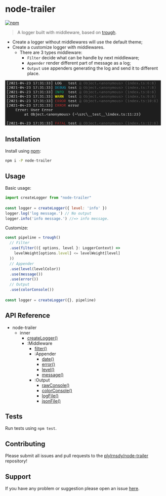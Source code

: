# node-trailer

[![npm](https://img.shields.io/npm/v/node-trailer.svg)](https://npmjs.org/package/node-trailer)

> A logger built with middleware, based on [trough](https://github.com/wooorm/trough).

* Create a logger without middlewares will use the default theme;
* Create a customize logger with middlewares.
  * There are 3 types middleware:
    * `Filter` decide what can be handle by next middleware;
    * `Appender` render different part of message as a log;
    * `Output` use appenders generating the log and send it to different place.

![Preview](./images/preview.png)

## Installation

Install using [npm](https://www.npmjs.org/):

```sh
npm i -P node-trailer
```

## Usage

Basic usage:

```javascript
import createLogger from "node-trailer"

const logger = createLogger({ level: 'info' })
logger.log('log message.') // No output
logger.info('info message.') //=> info message.
```

Customize:

```javascript
const pipeline = trough()
  // Filter
  .use(filter(({ options, level }: LoggerContext) =>
    levelWeight[options.level] <= levelWeight[level]
  ))
  // Appender
  .use(level(levelColor))
  .use(message())
  .use(error())
  // Output
  .use(colorConsole())

const logger = createLogger({}, pipeline)
```

## API Reference

- node-trailer
  - inner
    - [createLogger()](./docs/modules.md#createLogger)
    - :Middleware
      - [filter()](./docs/modules.md#filter)
      - :Appender
        - [date()](./docs/modules.md#date)
        - [error()](./docs/modules.md#error)
        - [level()](./docs/modules.md#level)
        - [message()](./docs/modules.md#message)
      - :Output
        - [rawConsole()](./docs/modules.md#rawConsole)
        - [colorConsole()](./docs/modules.md#colorConsole)
        - [logFile()](./docs/modules.md#logFile)
        - [jsonFile()](./docs/modules.md#jsonFile)

## Tests

Run tests using `npm test`.

## Contributing

Please submit all issues and pull requests to the [plylrnsdy/node-trailer](http://github.com/plylrnsdy/node-trailer) repository!

## Support

If you have any problem or suggestion please open an issue [here](https://github.com/plylrnsdy/node-trailer/issues).
